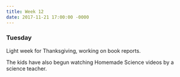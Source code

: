 ```yaml
---
title: Week 12
date: 2017-11-21 17:00:00 -0000
---
```

### Tuesday

Light week for Thanksgiving, working on book reports.

The kids have also begun watching Homemade Science videos by a science teacher.